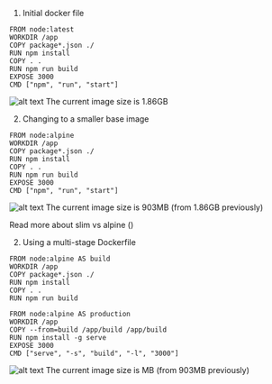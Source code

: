 1. Initial docker file
```
FROM node:latest
WORKDIR /app
COPY package*.json ./
RUN npm install
COPY . .
RUN npm run build
EXPOSE 3000
CMD ["npm", "run", "start"]
```

![alt text](image.png)
The current image size is 1.86GB

2. Changing to a smaller base image
```
FROM node:alpine
WORKDIR /app
COPY package*.json ./
RUN npm install
COPY . .
RUN npm run build
EXPOSE 3000
CMD ["npm", "run", "start"]

```
![alt text](image.png)
The current image size is 903MB (from 1.86GB previously)

Read more about slim vs alpine ()


2. Using a multi-stage Dockerfile
```
FROM node:alpine AS build
WORKDIR /app
COPY package*.json ./
RUN npm install
COPY . .
RUN npm run build

FROM node:alpine AS production
WORKDIR /app
COPY --from=build /app/build /app/build
RUN npm install -g serve
EXPOSE 3000
CMD ["serve", "-s", "build", "-l", "3000"]

```
![alt text](image.png)
The current image size is MB (from 903MB previously)